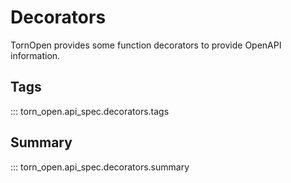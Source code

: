 # Decorators

TornOpen provides some function decorators to provide OpenAPI information.

## Tags
::: torn_open.api_spec.decorators.tags

## Summary
::: torn_open.api_spec.decorators.summary
